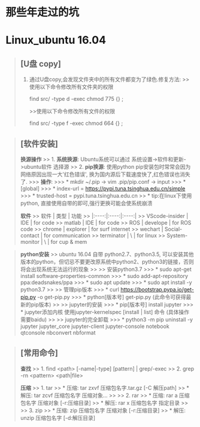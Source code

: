 # **__那些年走过的坑__**
# Linux_ubuntu 16.04 

> ## [U盘 copy]
> 1. 通过U盘copy,会发现文件夹中的所有文件都变为了绿色.修复方法:
    >>使用以下命令修改所有文件夹的权限 <p>find src/ -type d -exec chmod 775 {} \;</p>
    >>使用以下命令修改所有文件的权限 <p>find src/ -type f -exec chmod 664 {} \;</p>

> ## [软件安装]
> **换源操作**
    >> 1. __系统换源__: Ubuntu系统可以通过 系统设置->软件和更新->ubuntu软件 选择源
    >> 2. __pip换源__: 使用python pip安装包时常常会因为网络原因出现一大'红色错误', 换为国内源后下载速度快了,红色错误也消失了. 
        >>> __操作__: 
        >>> * mkdir ~/.pip -> vim .pip/pip.conf -> input 
        >>> * [global]
        >>> * index-url = https://pypi.tuna.tsinghua.edu.cn/simple
        >>> * trusted-host = pypi.tuna.tsinghua.edu.cn
    >> * tip:在linux下使用python, 直接使用自带的即可,强行更换可能会使系统崩溃        
>        
> **软件**
    >>  软件 | 类型 | 功能 
    >> |:----:|:----:|:----:|
    >> VScode-insider | IDE | for code
    >> matlab | IDE | for code
    >> ROS | develope | for ROS code
    >> chrome | explorer | for surf internet
    >> wechart | Social-contact | for communication
    >> terminator | \ | for linux
    >> System-monitor | \ | for cup & mem

> **python安装**
    >> ubuntu 16.04 自带 python2.7、python3.5, 可以安装其他版本的python，但切忌不要更改原系统中python2、python3的链接，否则将会出现系统无法运行的现象
    >> 
    >> 安装python3.7
        >>> * sudo apt-get install software-properties-common
        >>> * sudo add-apt-repository ppa:deadsnakes/ppa
        >>> * sudo apt update
        >>> * sudo apt install -y python3.7
    >>
    >> 管理pip版本
        >>> * curl https://bootstrap.pypa.io/get-pip.py -o get-pip.py
        >>> * python[版本号] get-pip.py (此命令可获得最新的pip版本)
    >>
    >> jupyter的安装
        >>> * pip[版本号] install jupyter
        >>> * jupyter添加内核  使用jupyter-kernelspec [install | list] 命令 (具体操作需要baidu)
    >>
    >> jupyter的完全卸载
        >>> * python3 -m pip uninstall -y jupyter jupyter_core jupyter-client jupyter-console notebook qtconsole nbconvert nbformat


> ## [常用命令]
> **查找**
    >> 1. find \<path> [-name|-type] [pattern] | grep/-exec
    >> 2. grep -rn \<pattern> <path|file>
>
> **压缩**
    >> 1. tar 
    >> * 压缩: tar zxvf 压缩包名字.tar.gz [-C 解压path] 
    >> * 解压: tar zcvf 压缩包名字 压缩对象...
    >>
    >> 2. rar
    >> * 压缩: rar a 压缩包名字 压缩对象 [-r:压缩目录]
    >> * 解压: rar x 压缩包名字 指定目录
    >>
    >> 3. zip
    >> * 压缩: zip 压缩包名字 压缩对象 [-r:压缩目录]
    >> * 解压: unzip 压缩包名字 [-d:解压目录]
     
